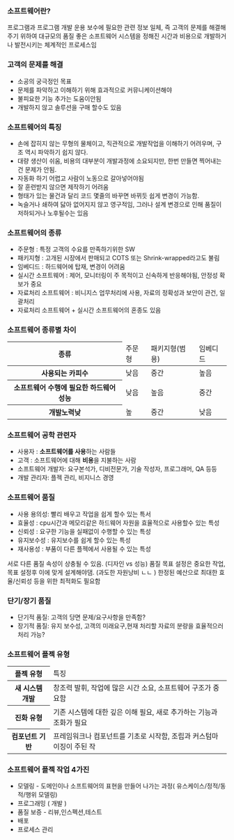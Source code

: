 <h3>소프트웨어란?</h3>
<p>프로그램과 프로그램 개발 운용 보수에 필요한 관련 정보 일체, 즉 고객의 문제를 해결해주기 위하여 대규모의 품질 좋은 소프트웨어 시스템을 정해진 시간과
비용으로 개발하거나 발전시키는 체계적인 프로세스임</p>

<h3>고객의 문제를 해결</h3>
<ul>
	<li>소공의 궁극정인 목표</li>
	<li>문제를 파악하고 이해하기 위해 효과적으로 커뮤니케이션해야</li>
	<li>불피요한 기능 추가는 도움이안됨</li>
	<li>개발하지 않고 솔루션을 구매 할수도 있음</li>
</ul>

<h3>소프트웨어의 특징</h3>
<ul>
<li>손에 잡히지 않는 무형의 물체이고, 직관적으로 개발작업을 이해하기 어려우며, 구조 역시 파악하기 쉽지 않다.</li>
<li>대량 생산이 쉬움, 비용의 대부분이 개발과정에 소요되지만, 한번 만들면 찍어내는건 문제가 안됨.</li>
<li>자동화 하기 어렵고 사람이 노동으로 갈아넣어야됨</li>
<li>잘 훈련받지 않으면 제작하기 어려움</li>
<li>형태가 있는 물건과 달리 코드 몇줄의 바꾸면 바뀌듯 쉽게 변경이 가능함.</li>
<li>녹슬거나 쇄하여 닳아 없어지지 않고 영구적임, 그러나 설계 변경으로 인해 품질이 저하되거나 노후될수는 있음</li>
</ul>	
<h3>소프트웨어의 종류</h3>
<ul>
	<li>주문형 : 특정 고객의 수요를 만족하기위한 SW</li>
	<li>패키지형 : 고개된 시장에서 판매되고 COTS 또는 Shrink-wrapped라고도 불림</li>
	<li>임베디드 : 하드웨어에 탑재, 변경이 어려움</li>
	<li>실시간 소프트웨어 : 제어, 모니터링이 주 목적이고 신속하게 반응해야됨, 안정성 확보가 중요</li>
	<li>자료처리 소프트웨어 : 비니지스 업무처리에 사용, 자료의 정확성과 보안이 관건, 일괄처리</li>
	<li>자료처리 소프트웨어 + 실시간 소프트웨어의 혼종도 있음</li>
</ul>

<h3>소프트웨어 종류별 차이</h3>
<table>
	<thead>
		<tr>
			<th>종류</th>
			<td>주문형</td>
			<td>패키지형(범용)</td>
			<td>임베디드</td>
		</tr>
	</thead>
	<tbody>
		<tr>
			<th>사용되는 카피수</th>
			<td>낮음</td>
			<td>중간</td>
			<td>높음</td>
		</tr>
		<tr>
			<th>소프트웨어 수행에 필요한 하드웨어 성능</th>
			<td>낮음</td>
			<td>높음</td>
			<td>중간</td>
		</tr>
		<tr>
			<th>개발노력낮</th>
			<td>높</td>
			<td>중간</td>
			<td>낮음</td>
		</tr>
	</tbody>
</table>

<h3>소프트웨어 공학 관련자</h3>
<ul>
	<li>사용자 : <strong>소프트웨어를 사용</strong>하는 사람들</li>
	<li>고객 : 소프트웨어에 대해 <strong>비용</strong>을 지불하는 사람</li>
	<li>소프트웨어 개발자: 요구본석가, 디비전문가, 기술 작성자, 프로그래머, QA 등등</li>
	<li>개발 관리자: 플젝 관리, 비지니스 경영 </li>
</ul>

<h3>소프트웨어 품질</h3>
<ul>
	<li>사용 용의성: 빨리 배우고 작업을 쉽게 할수 있는 특서</li>
	<li>효율성 : cpu시간과 메모리같은 하드웨어 자원을 효율적으로 사용할수 있는 특성</li>
	<li>신뢰성 : 요구한 기능을 실패없이 수행할 수 있는 특성</li>
	<li>유지보수성 : 유지보수를 쉽게 할수 있는 특성</li>
	<li>재사용성 : 부품이 다른 플젝에서 사용될 수 있는 특성</li>
</ul>
<p>서로 다른 품질 속성이 상충될 수 있음. (디자인 vs 성능) 
	품질 목표 설정은 중요한 작업, 목표 설정후 이에 맞게 설계해야댐. (과도한 자원낭비 ㄴㄴ ) 
	한정된 예산으로 최대한 효율/신뢰성 등을 위한 최적화도 필요함
</p> 

<h3>단기/장기 품질</h3>
<ul>
	<li>단기적 품질: 고객의 당면 문제/요구사항을 만족함?</li>
	<li>장기적 품질: 유지 보수성, 고객의 미래요구,현재 처리할 자료의 분량을 효율적으러 처리 가능?</li>
</ul>

<h3>소프트웨어 플젝 유형</h3>
<table>
	<thead>
		<tr>
			<th>플젝 유형</th>
			<td>특징</td>
		</tr>
	</thead>
	<tbody>
		<tr>
			<th>새 시스템 개발</th>
			<td>창조력 발휘, 작업에 많은 시간 소요, 소프트웨어 구조가 중요함</td>
		</tr>
		<tr>
			<th>진화 유형</th>
			<td>기존 시스템에 대한 깊은 이해 필요, 새로 추가하는 기능과 조화가 필요</td>
		</tr>
		<tr>
			<th>컴포넌트 기반</th>
			<td>프레임워크나 컴포넌트를 기초로 시작함, 조립과 커스텀마이징이 주된 작</td>
		</tr>
	</tbody>
</table>

<h3>소프트웨어 플젝 작업 4가진</h3>
<ul>
	<li>모델링 -  도메인이나 소프트웨어의 표현을 만들어 나가는 과정( 유스케이스/정적/동적/행위 모델링)</li>
	<li>프로그래밍 ( 개발 )</li>
	<li>품질 보증 - 리뷰,인스펙션,테스트</li>
	<li>배포</li>	
	<li>프로세스 관리</li>
</ul>